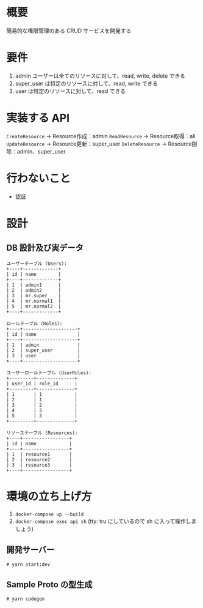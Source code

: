 # 概要

簡易的な権限管理のある CRUD サービスを開発する

# 要件

1. admin ユーザーは全てのリソースに対して、read, write, delete できる
2. super_user は特定のリソースに対して、read, write できる
3. user は特定のリソースに対して、read できる

# 実装する API

`CreateResource` → Resource作成：admin
`ReadResource` → Resource取得：all
`UpdateResource` → Resource更新：super_user
`DeleteResource` → Resource削除：admin、super_user

# 行わないこと

- 認証

# 設計

## DB 設計及び実データ

```
ユーザーテーブル (Users):
+----+-------------+
| id | name        |
+----+-------------+
| 1  | admin1      |
| 2  | admin2      |
| 3  | mr.super    |
| 4  | mr.normal1  |
| 5  | mr.normal2  |
+----+-------------+

ロールテーブル (Roles):
+----+--------------------+
| id | name               |
+----+--------------------+
| 1  | admin              |
| 2  | super_user         |
| 3  | user               |
+----+--------------------+

ユーザーロールテーブル (UserRoles):
+---------+--------------+
| user_id | role_id      |
+---------+--------------+
| 1       | 1            |
| 2       | 1            |
| 3       | 2            |
| 4       | 3            |
| 5       | 3            |
+---------+--------------+

リソーステーブル (Resources):
+----+-----------------+
| id | name            |
+----+-----------------+
| 1  | resource1       |
| 2  | resource2       |
| 3  | resource3       |
+----+-----------------+

```

# 環境の立ち上げ方

1. `docker-compose up --build`
2. `docker-compose exec api sh` (tty: tru にしているので sh に入って操作しましょう)

## 開発サーバー

```
# yarn start:dev
```

## Sample Proto の型生成

```
# yarn codegen
```
